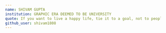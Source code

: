 ```yaml
---
name: SHIVAM GUPTA
institution: GRAPHIC ERA DEEMED TO BE UNIVERSITY
quote: If you want to live a happy life, tie it to a goal, not to people or things.
github_user: shivam1808
---
```

